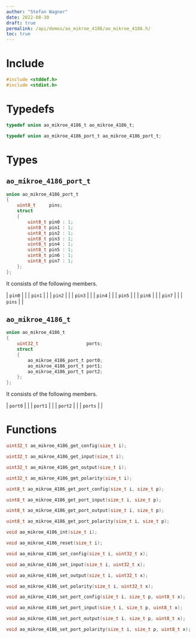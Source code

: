 ```yaml
---
author: "Stefan Wagner"
date: 2022-08-30
draft: true
permalink: /api/demos/ao_mikroe_4186/ao_mikroe_4186.h/
toc: true
---
```


# Include

```c
#include <stddef.h>
#include <stdint.h>
```

# Typedefs

```c
typedef union ao_mikroe_4186_t ao_mikroe_4186_t;
```

```c
typedef union ao_mikroe_4186_port_t ao_mikroe_4186_port_t;
```

# Types

## `ao_mikroe_4186_port_t`

```c
union ao_mikroe_4186_port_t
{
    uint8_t     pins;
    struct
    {
        uint8_t pin0 : 1;
        uint8_t pin1 : 1;
        uint8_t pin2 : 1;
        uint8_t pin3 : 1;
        uint8_t pin4 : 1;
        uint8_t pin5 : 1;
        uint8_t pin6 : 1;
        uint8_t pin7 : 1;
    };
};
```

It consists of the following members.

| `pin0` | |
| `pin1` | |
| `pin2` | |
| `pin3` | |
| `pin4` | |
| `pin5` | |
| `pin6` | |
| `pin7` | |
| `pins` | |

## `ao_mikroe_4186_t`

```c
union ao_mikroe_4186_t
{
    uint32_t                  ports;
    struct
    {
        ao_mikroe_4186_port_t port0;
        ao_mikroe_4186_port_t port1;
        ao_mikroe_4186_port_t port2;
    };
};
```

It consists of the following members.

| `port0` | |
| `port1` | |
| `port2` | |
| `ports` | |

# Functions

```c
uint32_t ao_mikroe_4186_get_config(size_t i);
```

```c
uint32_t ao_mikroe_4186_get_input(size_t i);
```

```c
uint32_t ao_mikroe_4186_get_output(size_t i);
```

```c
uint32_t ao_mikroe_4186_get_polarity(size_t i);
```

```c
uint8_t ao_mikroe_4186_get_port_config(size_t i, size_t p);
```

```c
uint8_t ao_mikroe_4186_get_port_input(size_t i, size_t p);
```

```c
uint8_t ao_mikroe_4186_get_port_output(size_t i, size_t p);
```

```c
uint8_t ao_mikroe_4186_get_port_polarity(size_t i, size_t p);
```

```c
void ao_mikroe_4186_int(size_t i);
```

```c
void ao_mikroe_4186_reset(size_t i);
```

```c
void ao_mikroe_4186_set_config(size_t i, uint32_t x);
```

```c
void ao_mikroe_4186_set_input(size_t i, uint32_t x);
```

```c
void ao_mikroe_4186_set_output(size_t i, uint32_t x);
```

```c
void ao_mikroe_4186_set_polarity(size_t i, uint32_t x);
```

```c
void ao_mikroe_4186_set_port_config(size_t i, size_t p, uint8_t x);
```

```c
void ao_mikroe_4186_set_port_input(size_t i, size_t p, uint8_t x);
```

```c
void ao_mikroe_4186_set_port_output(size_t i, size_t p, uint8_t x);
```

```c
void ao_mikroe_4186_set_port_polarity(size_t i, size_t p, uint8_t x);
```
